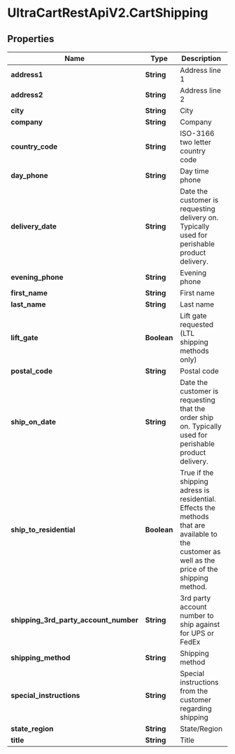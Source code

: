 # UltraCartRestApiV2.CartShipping

## Properties
Name | Type | Description | Notes
------------ | ------------- | ------------- | -------------
**address1** | **String** | Address line 1 | [optional] 
**address2** | **String** | Address line 2 | [optional] 
**city** | **String** | City | [optional] 
**company** | **String** | Company | [optional] 
**country_code** | **String** | ISO-3166 two letter country code | [optional] 
**day_phone** | **String** | Day time phone | [optional] 
**delivery_date** | **String** | Date the customer is requesting delivery on. Typically used for perishable product delivery. | [optional] 
**evening_phone** | **String** | Evening phone | [optional] 
**first_name** | **String** | First name | [optional] 
**last_name** | **String** | Last name | [optional] 
**lift_gate** | **Boolean** | Lift gate requested (LTL shipping methods only) | [optional] 
**postal_code** | **String** | Postal code | [optional] 
**ship_on_date** | **String** | Date the customer is requesting that the order ship on.  Typically used for perishable product delivery. | [optional] 
**ship_to_residential** | **Boolean** | True if the shipping adress is residential.  Effects the methods that are available to the customer as well as the price of the shipping method. | [optional] 
**shipping_3rd_party_account_number** | **String** | 3rd party account number to ship against for UPS or FedEx | [optional] 
**shipping_method** | **String** | Shipping method | [optional] 
**special_instructions** | **String** | Special instructions from the customer regarding shipping | [optional] 
**state_region** | **String** | State/Region | [optional] 
**title** | **String** | Title | [optional] 


